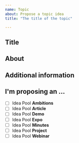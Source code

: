 ```yaml
---
name: Topic
about: Propose a topic idea
title: "The title of the topic"

---
```


<!-- 
Hello!
Thank you, for proposing your topic!
Please, aim to fill out all necessary parts of the template which are applicable.
Thank you!
-->

## Title
<!--
The title of your topic.
This title will be potentially diplayed as the title of the related event page or the title of the created material.
-->

## About
<!-- 
Please provide a description of your topic.
You can include details like, what are the questions to be answered by this topic.
What is the reason of creating this topic?
What are the key elements of the topic?
Who is your potential audience?
-->

## Additional information
<!-- Add any other information about the topic here. (e.g: the source, useful links) -->

## I'm proposing an ... 
<!--  (check one with "x") -->
- [ ] Idea Pool **Ambitions**
- [ ] Idea Pool **Article**
- [ ] Idea Pool **Demo**
- [ ] Idea Pool **Expo**
- [ ] Idea Pool **Minutes**
- [ ] Idea Pool **Project**
- [ ] Idea Pool **Webinar**
